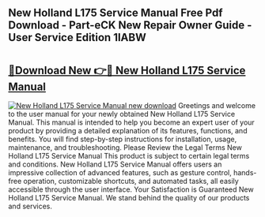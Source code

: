 ## New Holland L175 Service Manual Free Pdf Download - Part-eCK New Repair Owner Guide - User Service Edition 1IABW

# <h2><a href="http://bc89959.oget.top/?id=New+Holland+L175+Service+Manual">🔗Download New 👉🔴 New Holland L175 Service Manual</a></h2>

[![New Holland L175 Service Manual new download](https://i.imgur.com/5g1atiW.png)](http://bc89959.oget.top/?id=New+Holland+L175+Service+Manual)
Greetings and welcome to the user manual for your newly obtained New Holland L175 Service Manual. This manual is intended to help you become an expert user of your product by providing a detailed explanation of its features, functions, and benefits. You will find step-by-step instructions for installation, usage, maintenance, and troubleshooting. Please Review the Legal Terms New Holland L175 Service Manual This product is subject to certain legal terms and conditions. New Holland L175 Service Manual offers users an impressive collection of advanced features, such as gesture control, hands-free operation, customizable shortcuts, and automated tasks, all easily accessible through the user interface. Your Satisfaction is Guaranteed New Holland L175 Service Manual. We stand behind the quality of our products and services.
